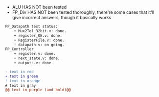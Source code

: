 * ALU HAS NOT been tested
* FP_Div HAS NOT been tested thoroughly, there're some cases that it'll give incorrect answers, though it basically works

```diff
FP_Datapath test status:
    + Mux2To1_32bit.v: done.
    + register_OE.v: done.
    + RegisterFile.v: done.
    ! datapath.v: on going.
FP_Controller
    + register.v: done.
    + next_state.v: done.
    + outputs.v: done.
```

```diff
- text in red
+ text in green
! text in orange
# text in gray
@@ text in purple (and bold)@@
```
